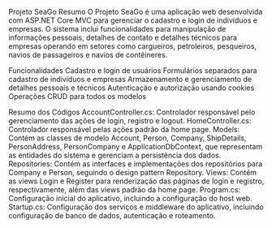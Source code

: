 ﻿Projeto SeaGo
Resumo
O Projeto SeaGo é uma aplicação web desenvolvida com ASP.NET Core MVC para gerenciar o cadastro e login de indivíduos e empresas. 
O sistema inclui funcionalidades para manipulação de informações pessoais, detalhes de contato e detalhes técnicos para empresas operando em setores como cargueiros, 
petroleiros, pesqueiros, navios de passageiros e navios de contêineres.

Funcionalidades
Cadastro e login de usuários
Formulários separados para cadastro de indivíduos e empresas
Armazenamento e gerenciamento de detalhes pessoais e técnicos
Autenticação e autorização usando cookies
Operações CRUD para todos os modelos

Resumo dos Códigos
AccountController.cs: Controlador responsável pelo gerenciamento das ações de login, registro e logout.
HomeController.cs: Controlador responsável pelas ações padrão da home page.
Models: Contém as classes de modelo Account, Person, Company, ShipDetails, PersonAddress, PersonCompany e ApplicationDbContext, que representam as entidades do sistema e gerenciam a persistência dos dados.
Repositories: Contém as interfaces e implementações dos repositórios para Company e Person, seguindo o design pattern Repository.
Views: Contém as views Login e Register para renderização das páginas de login e registro, respectivamente, além das views padrão da home page.
Program.cs: Configuração inicial do aplicativo, incluindo a configuração do host web.
Startup.cs: Configuração dos serviços e middleware do aplicativo, incluindo configuração de banco de dados, autenticação e roteamento.